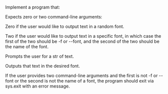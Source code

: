 Implement a program that:

Expects zero or two command-line arguments:

Zero if the user would like to output text in a random font.

Two if the user would like to output text in a specific font, in which case the first of the two should be -f or --font, and the second of the two should be the name of the font.

Prompts the user for a str of text.

Outputs that text in the desired font.

If the user provides two command-line arguments and the first is not -f or --font or the second is not the name of a font, the program should exit via sys.exit with an error message.
